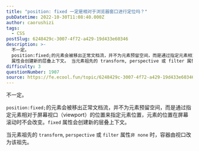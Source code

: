 ```yaml
---
title: "position: fixed 一定是相对于浏览器窗口进行定位吗？"
pubDatetime: 2022-10-30T11:08:40.000Z
author: caorushizi
tags:
  - CSS
postSlug: 6248429c-3007-4f72-a429-19d433e60346
description: >-
  不一定。
  position:fixed;的元素会被移出正常文档流，并不为元素预留空间，而是通过指定元素相对于屏幕视口（viewport）的位置来指定元素位置，元素的位置在屏幕滚动时不会改变。fixed
  属性会创建新的层叠上下文。 当元素祖先的 transform, perspective 或 filter 属性非 none 时，容器由视口改为该祖先。
difficulty: 3
questionNumber: 1907
source: https://fe.ecool.fun/topic/6248429c-3007-4f72-a429-19d433e60346
---
```


不一定。

`position:fixed;`的元素会被移出正常文档流，并不为元素预留空间，而是通过指定元素相对于屏幕视口（viewport）的位置来指定元素位置，元素的位置在屏幕滚动时不会改变。`fixed` 属性会创建新的层叠上下文。

当元素祖先的 `transform`, `perspective` 或 `filter` 属性`非 none` 时，容器由视口改为该祖先。
